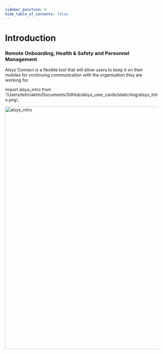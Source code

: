 ```yaml
---
sidebar_position: 0
hide_table_of_contents: false
---
```


# Introduction

<h3>Remote Onboarding, Health & Safety and Personnel Management</h3>

Alsys Connect is a flexible tool that will allow users to keep it on their mobiles for continuing communication with the organisation they are working for.

import alsys_intro from '/Users/tehciaktm/Documents/GitHub/alsys_user_cards/static/img/alsys_intro.png';

<img src={alsys_intro} alt="alsys_intro" width="800"/>

